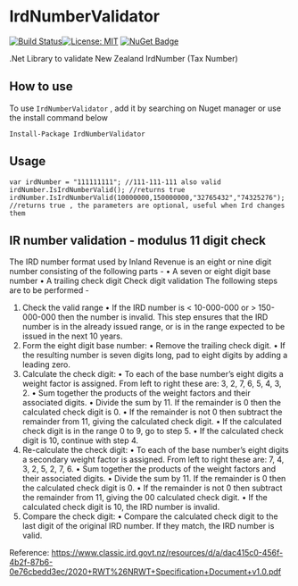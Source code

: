 # IrdNumberValidator
[![Build Status](https://orbsync.visualstudio.com/DigitalPockets/_apis/build/status/Tax.IrdValidator?branchName=master)](https://orbsync.visualstudio.com/DigitalPockets/_build/latest?definitionId=13&branchName=master)[![License: MIT](https://img.shields.io/badge/License-MIT-yellow.svg)](LICENSE) [![NuGet Badge](https://buildstats.info/nuget/Tax.IrdValidator)](https://www.nuget.org/packages/Tax.IrdValidator)


.Net Library to validate New Zealand IrdNumber (Tax Number)

## How to use

To use `IrdNumberValidator` , add it by searching on Nuget manager or use the install command below

```
Install-Package IrdNumberValidator
```
## Usage

```
var irdNumber = "111111111"; //111-111-111 also valid
irdNumber.IsIrdNumberValid(); //returns true
irdNumber.IsIrdNumberValid(10000000,150000000,"32765432","74325276"); //returns true , the parameters are optional, useful when Ird changes them
```

## IR number validation - modulus 11 digit check

The IRD number format used by Inland Revenue is an eight or nine digit number
consisting of the following parts -
• A seven or eight digit base number
• A trailing check digit
Check digit validation
The following steps are to be performed -
1. Check the valid range
• If the IRD number is < 10-000-000 or > 150-000-000 then the number is
invalid. This step ensures that the IRD number is in the already issued
range, or is in the range expected to be issued in the next 10 years.
2. Form the eight digit base number:
• Remove the trailing check digit.
• If the resulting number is seven digits long, pad to eight digits by adding a
leading zero.
3. Calculate the check digit:
• To each of the base number’s eight digits a weight factor is assigned. From
left to right these are: 3, 2, 7, 6, 5, 4, 3, 2.
• Sum together the products of the weight factors and their associated
digits.
• Divide the sum by 11. If the remainder is 0 then the calculated check digit
is 0.
• If the remainder is not 0 then subtract the remainder from 11, giving the
calculated check digit.
• If the calculated check digit is in the range 0 to 9, go to step 5.
• If the calculated check digit is 10, continue with step 4.
4. Re-calculate the check digit:
• To each of the base number’s eight digits a secondary weight factor is
assigned. From left to right these are: 7, 4, 3, 2, 5, 2, 7, 6.
• Sum together the products of the weight factors and their associated
digits.
• Divide the sum by 11. If the remainder is 0 then the calculated check digit
is 0.
• If the remainder is not 0 then subtract the remainder from 11, giving the
00 calculated check digit.
• If the calculated check digit is 10, the IRD number is invalid.
5. Compare the check digit:
• Compare the calculated check digit to the last digit of the original IRD
number.
 If they match, the IRD number is valid.

Reference: https://www.classic.ird.govt.nz/resources/d/a/dac415c0-456f-4b2f-87b6-0e76cbedd3ec/2020+RWT%26NRWT+Specification+Document+v1.0.pdf
